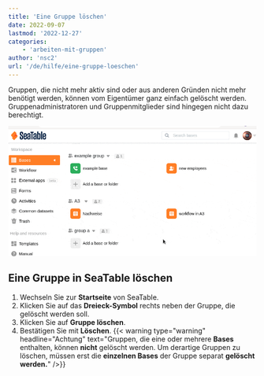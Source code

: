 ```yaml
---
title: 'Eine Gruppe löschen'
date: 2022-09-07
lastmod: '2022-12-27'
categories:
    - 'arbeiten-mit-gruppen'
author: 'nsc2'
url: '/de/hilfe/eine-gruppe-loeschen'
---
```


Gruppen, die nicht mehr aktiv sind oder aus anderen Gründen nicht mehr benötigt werden, können vom Eigentümer ganz einfach gelöscht werden. Gruppenadministratoren und Gruppenmitglieder sind hingegen nicht dazu berechtigt.

![Eine Gruppe löschen](images/delete-a-group-1.gif)

## Eine Gruppe in SeaTable löschen

1. Wechseln Sie zur **Startseite** von SeaTable.
2. Klicken Sie auf das **Dreieck-Symbol** rechts neben der Gruppe, die gelöscht werden soll.
3. Klicken Sie auf **Gruppe löschen**.
4. Bestätigen Sie mit **Löschen**.
   {{< warning  type="warning" headline="Achtung"  text="Gruppen, die eine oder mehrere **Bases** enthalten, können **nicht** gelöscht werden. Um derartige Gruppen zu löschen, müssen erst die **einzelnen Bases** der Gruppe separat **gelöscht werden.**" />}}
